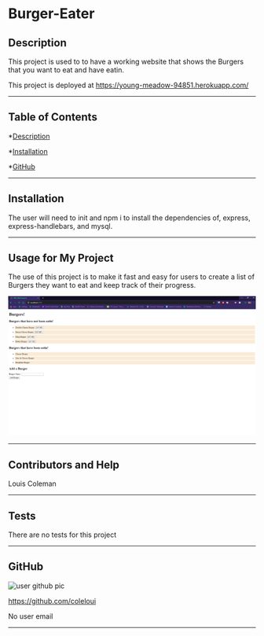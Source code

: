 # Burger-Eater

## Description
This project is used to to have a working website that shows the Burgers that you want to eat and have eatin.

This project is deployed at https://young-meadow-94851.herokuapp.com/

---

## Table of Contents
*[Description](#description)

*[Installation](#installation)

*[GitHub](#github)

---

## Installation
The user will need to init and npm i to install the dependencies of, express, express-handlebars, and mysql.

---

## Usage for My Project
The use of this project is to make it fast and easy for users to create a list of Burgers they want to eat and keep track of their progress.

![burger](./photo/burger.png)

---

## Contributors and Help
Louis Coleman

---

## Tests
There are no tests for this project

---

## GitHub

![user github pic](https://avatars0.githubusercontent.com/u/16417094?v=4)


https://github.com/coleloui


No user email

---
                    
                    